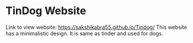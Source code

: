 # TinDog Website
Link to view website: https://sakshikabra55.github.io/Tindog/
This website has a minimalistic design. It is same as tinder and used for dogs.
